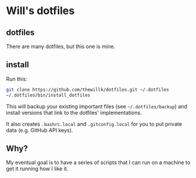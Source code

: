 # Will's dotfiles

## dotfiles

There are many dotfiles, but this one is mine.

## install

Run this:

```sh
git clone https://github.com/thewillk/dotfiles.git ~/.dotfiles
~/.dotfiles/bin/install_dotfiles
```

This will backup your existing important files (see `~/.dotfiles/backup`) and install versions that link to the dotfiles' implementations.

It also creates `.bashrc.local` and `.gitconfig.local` for you to put private data (e.g. GitHub API keys).

## Why?

My eventual goal is to have a series of scripts that I can run on a machine to get it running how I like it.

